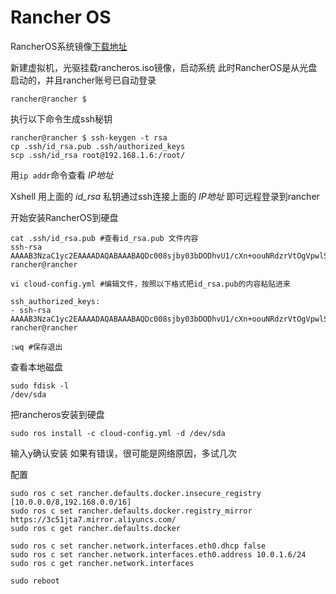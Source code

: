 # Rancher OS

RancherOS系统镜像[下载地址](https://github.com/rancher/os)

新建虚拟机，光驱挂载rancheros.iso镜像，启动系统
此时RancherOS是从光盘启动的，并且rancher账号已自动登录
```
rancher@rancher $
```
执行以下命令生成ssh秘钥
```
rancher@rancher $ ssh-keygen -t rsa
cp .ssh/id_rsa.pub .ssh/authorized_keys
scp .ssh/id_rsa root@192.168.1.6:/root/
```
用`ip addr`命令查看 *IP地址*

Xshell 用上面的 *id_rsa* 私钥通过ssh连接上面的 *IP地址* 即可远程登录到rancher

开始安装RancherOS到硬盘
```
cat .ssh/id_rsa.pub #查看id_rsa.pub 文件内容
ssh-rsa AAAAB3NzaC1yc2EAAAADAQABAAABAQDc008sjby03bDODhvU1/cXn+oouNRdzrVtOgVpwlSz4QwWS4Fk22w39KGWB9NXnc3Dg5mnis4Ony+v0FvANp2yQKJq4YUUMar2F/e350rAb6Bp1M+gk50zf7mFjG9SciW71DpejPzzFun1HxPCipa0FMFIG3sn3eOgoRrLRJoSrJogMRIZVy0VPi7vNoMcOwqApXxqoC4ncKnmrqlcfeqokJ8qu/i177m35kMv3ixh9BzsUo+O/Bge72Zx/sgrtxoR/KCzbXt3VYIxtKfNkZshqqnRkRFTMNmndEVTuSIZiV61YhBX6af7LfrKpr/0cII+J8DEfL7AjMq2GH1wrFJ7 rancher@rancher
```
```
vi cloud-config.yml #编辑文件，按照以下格式把id_rsa.pub的内容粘贴进来
```
```
ssh_authorized_keys:
- ssh-rsa AAAAB3NzaC1yc2EAAAADAQABAAABAQDc008sjby03bDODhvU1/cXn+oouNRdzrVtOgVpwlSz4QwWS4Fk22w39KGWB9NXnc3Dg5mnis4Ony+v0FvANp2yQKJq4YUUMar2F/e350rAb6Bp1M+gk50zf7mFjG9SciW71DpejPzzFun1HxPCipa0FMFIG3sn3eOgoRrLRJoSrJogMRIZVy0VPi7vNoMcOwqApXxqoC4ncKnmrqlcfeqokJ8qu/i177m35kMv3ixh9BzsUo+O/Bge72Zx/sgrtxoR/KCzbXt3VYIxtKfNkZshqqnRkRFTMNmndEVTuSIZiV61YhBX6af7LfrKpr/0cII+J8DEfL7AjMq2GH1wrFJ7 rancher@rancher  
```
```
:wq #保存退出
```
查看本地磁盘
```
sudo fdisk -l
/dev/sda
```
把rancheros安装到硬盘
```
sudo ros install -c cloud-config.yml -d /dev/sda
```
输入y确认安装
如果有错误，很可能是网络原因，多试几次

配置
```
sudo ros c set rancher.defaults.docker.insecure_registry [10.0.0.0/8,192.168.0.0/16]
sudo ros c set rancher.defaults.docker.registry_mirror https://3c51jta7.mirror.aliyuncs.com/
sudo ros c get rancher.defaults.docker

sudo ros c set rancher.network.interfaces.eth0.dhcp false
sudo ros c set rancher.network.interfaces.eth0.address 10.0.1.6/24
sudo ros c get rancher.network.interfaces

sudo reboot
```